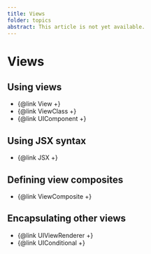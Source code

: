 ```yaml
---
title: Views
folder: topics
abstract: This article is not yet available.
---
```


# Views

## Using views

- {@link View +}
- {@link ViewClass +}
- {@link UIComponent +}

## Using JSX syntax

- {@link JSX +}

## Defining view composites

- {@link ViewComposite +}

## Encapsulating other views

- {@link UIViewRenderer +}
- {@link UIConditional +}

